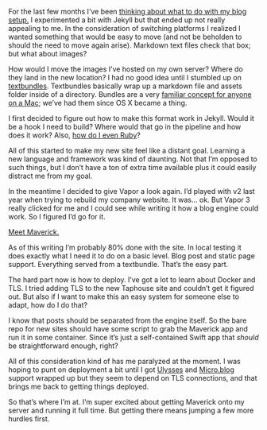For the last few months I’ve been [thinking about what to do with my blog setup.](https://jsorge.net/2018/04/15/reconsidering-my-blogging-setup/) I experimented a bit with Jekyll but that ended up not really appealing to me. In the consideration of switching platforms I realized I wanted something that would be easy to move (and not be beholden to should the need to move again arise). Markdown text files check that box; but what about images?

How would I move the images I’ve hosted on my own server? Where do they land in the new location? I had no good idea until I stumbled up on [textbundles](http://textbundle.org). Textbundles basically wrap up a markdown file and assets folder inside of a directory. Bundles are a very [familiar concept for anyone on a Mac](https://developer.apple.com/library/archive/documentation/CoreFoundation/Conceptual/CFBundles/Introduction/Introduction.html); we’ve had them since OS X became a thing.

I first decided to figure out how to make this format work in Jekyll. Would it be a hook I need to build? Where would that go in the pipeline and how does it work? Also, [how do I even Ruby](https://learnxinyminutes.com/docs/ruby/)?

All of this started to make my new site feel like a distant goal. Learning a new language and framework was kind of daunting. Not that I’m opposed to such things, but I don’t have a ton of extra time available plus it could easily distract me from my goal.

In the meantime I decided to give Vapor a look again. I’d played with v2 last year when trying to rebuild my company website. It was… ok. But Vapor 3 really clicked for me and I could see while writing it how a blog engine could work. So I figured I’d go for it.

[Meet Maverick.](https://github.com/jsorge/maverick)

As of this writing I’m probably 80% done with the site. In local testing it does exactly what I need it to do on a basic level. Blog post and static page support. Everything served from a textbundle. That’s the easy part.

The hard part now is how to deploy. I’ve got a lot to learn about Docker and TLS. I tried adding TLS to the new Taphouse site and couldn’t get it figured out. But also if I want to make this an easy system for someone else to adapt, how do I do that?

I know that posts should be separated from the engine itself. So the bare repo for new sites should have some script to grab the Maverick app and run it in some container. Since it’s just a self-contained Swift app that _should_ be straightforward enough, right?

All of this consideration kind of has me paralyzed at the moment. I was hoping to punt on deployment a bit until I got [Ulysses](https://ulyssesapp.com) and [Micro.blog](https://micro.blog) support wrapped up but they seem to depend on TLS connections, and that brings me back to getting things deployed.

So that’s where I’m at. I’m super excited about getting Maverick onto my server and running it full time. But getting there means jumping a few more hurdles first.
